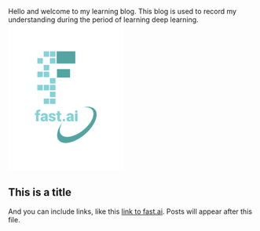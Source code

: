 Hello and welcome to my learning blog. This blog is used to record my understanding during the period of learning deep learning.
![Image of fast.ai logo](images/logo.png)

## This is a title

And you can include links, like this [link to fast.ai](https://www.fast.ai). Posts will appear after this file. 
